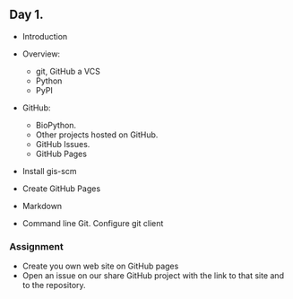## Day 1.

* Introduction
* Overview:
    * git, GitHub a VCS
    * Python
    * PyPI

* GitHub:
    * BioPython.
    * Other projects hosted on GitHub.
    * GitHub Issues.
    * GitHub Pages

* Install gis-scm
* Create GitHub Pages
* Markdown
* Command line Git. Configure git client


### Assignment

* Create you own web site on GitHub pages
* Open an issue on our share GitHub project with the link to that site and to the repository.


